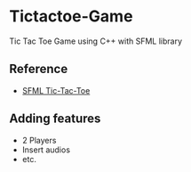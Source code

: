 # Tictactoe-Game
Tic Tac Toe Game using C++ with SFML library

## Reference
- [SFML Tic-Tac-Toe](https://www.youtube.com/watch?v=tgXEws1Ef8s&list=PLRtjMdoYXLf4L0UVTggZdTV55baO6x6CO&index=3)

## Adding features
- 2 Players
- Insert audios
- etc.
